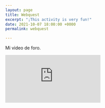 ```yaml
---
layout: page
title: Webquest
excerpt: "¡This activity is very fun!"
date: 2021-10-07 18:00:00 +0000
permalink: webquest

---
```

Mi video de foro.

<iframe src="https://sites.google.com/amigo.edu.co/alejandragarciavargas-site/inicio?authuser=0" style="border:none;"></iframe>